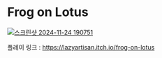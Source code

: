 # Frog on Lotus

[![스크린샷 2024-11-24 190751](https://github.com/user-attachments/assets/ff39d51b-f358-4b76-b007-9cfb8057f8dc)](https://www.youtube.com/watch?v=7vvBUMT5E-M&t=2s)


플레이 링크 : https://lazyartisan.itch.io/frog-on-lotus
